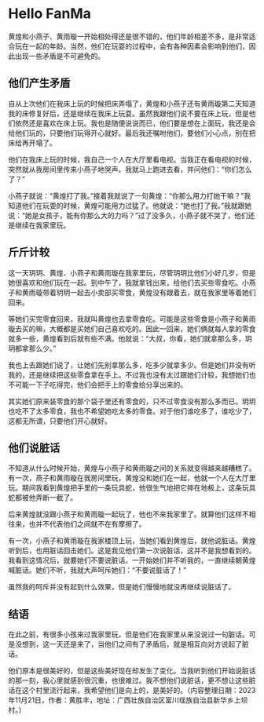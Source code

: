 # Hello FanMa 

黄煌和小燕子、黄雨璇一开始相处得还是很不错的，他们年龄相差不多，是非常适合玩在一起的年龄。当然，他们在玩耍的过程中，会有各种因素会影响到他们，因此出现一些矛盾是不可避免的。

## 他们产生矛盾

自从上次他们在我床上玩的时候把床弄塌了，黄煌和小燕子还有黄雨璇第二天知道我的床修复好后，还是继续在我床上玩耍。虽然我跟他们说不要在床上玩，但是他们依然还是喜欢在床上玩。我也是随便说说而已，他们要是想在上面玩，我还是会给他们玩的，只要他们玩得开心就好。最后我还嘱咐他们，要他们小心点，别在把床给再开塌了。

他们在我床上玩的时候，我自己一个人在大厅里看电视。当我正在看电视的时候，突然就从我房间里传来小燕子地哭声。我就马上跑进去看，并问他们：“你们怎么了？”

小燕子就说：“黄煌打了我。”接着我就说了一句黄煌：“你那么用力打她干嘛？”我知道他们在玩耍的时候，黄煌可能用力过猛了。他就说：“她也打了我。”我就跟她说：“她是女孩子，能有你那么大的力吗？”过了没多久，小燕子就不哭了，他们还是继续在我家里玩。

## 斤斤计较

这一天玥玥、黄煌、小燕子和黄雨璇在我家里玩，尽管玥玥比他们小好几岁，但是她很喜欢和他们玩在一起。到中午了，我就拿钱出来，给他们去买些零食吃。小燕子和黄雨璇带着玥玥一起去小卖部买零食，黄煌没有跟着去，就在我家里等着她们回来。

等她们买完零食回来，我就叫黄煌也去拿零食吃。可能是这些零食是小燕子和黄雨璇去买的嘛，大概都是买她们自己喜欢吃的。因此一回来，她们俩就每人拿的零食就多一些，黄煌看到后就有些不满。他就说：“大叔，你看，她们就拿那么多，玥玥都拿那么少。”

我也上去跟她们说了，让她们先别拿那么多，吃多少就拿多少。但是她们并没有听我的，还是继续把这些零食拿在手上。不过我也没有太过跟她们计较，我想她们也不可能一下子吃得完，他们会把手上的零食给分享出来的。

其实她们原来装零食的那个袋子里还有零食的，只不过零食没有那么多而已。玥玥也吃不了太多零食，我也不希望她吃太多的零食。对于他们谁吃多了，谁吃少了，这都无所谓，只要他们开心就好。

## 他们说脏话

不知道从什么时候开始，黄煌与小燕子和黄雨璇之间的关系就变得越来越糟糕了。有一次，燕子和黄雨璇在我房间里玩，黄煌没和她们在一起，他就一个人在大厅里玩。期间我看到黄煌把手里的一条玩具蛇，他很生气地把它摔在地板上，这条玩具蛇都被他弄断一截了。

后来黄煌就没跟小燕子和黄雨璇一起玩了，他也不来我家里了。就算他们这样不相往来，也并不代表他们之间就不在有摩擦了。

有一次，小燕子和黄雨璇在我家楼顶上玩，当她们看到黄煌后，就他说脏话。黄煌听到后，也用脏话回击她们。这是我见他们第一次说脏话，这并不是我想看到的。我看到这情况后，就要她们不要说脏话。一开始她们并不听我的，一直继续朝黄煌喊脏话。她们不听，我就大声呵斥她们：“不要说脏话了！”

虽然我的呵斥并没有起到什么效果，但是她们慢慢地就没再继续说脏话了。

## 结语

在此之前，有很多小孩来过我家里玩，但是他们在我家里从来没说过一句脏话。可是没想到，这一天还是来了，当他们之间有了矛盾后，就是相互向对方说起了脏话。

他们原本是很美好的，但是这些美好现在却发生了变化。当我听到他们开始说脏话的那一刻，我心里就感到很沉重，也很难过。我不想他们说脏话，更不想让这些脏话在这个村里流行起来，我希望他们是向上的，是美好的。（内容整理日期：2023年11月21日，作者：黄胜丰，地址：广西壮族自治区富川瑶族自治县新华乡上坝村。）